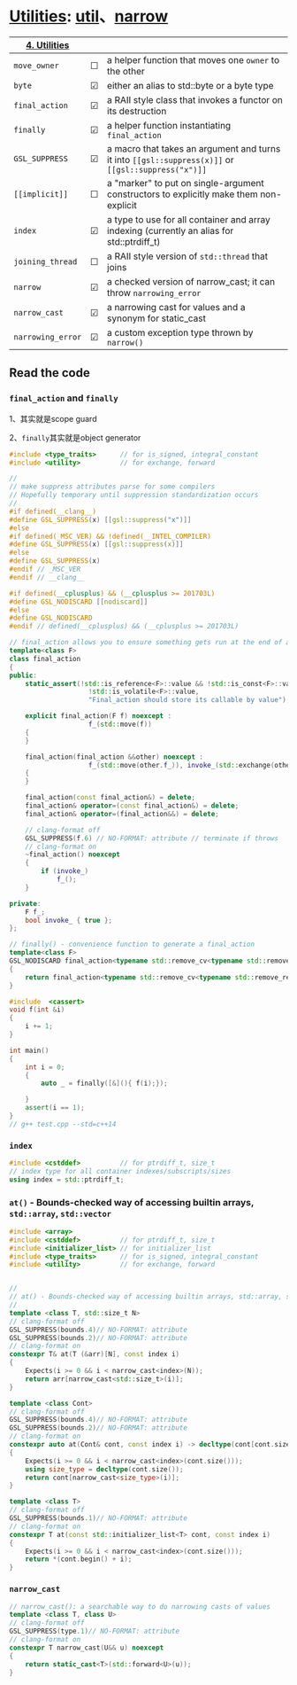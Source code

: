 # [**Utilities**](https://github.com/isocpp/CppCoreGuidelines/blob/master/CppCoreGuidelines.md#gslutil-utilities): [util](https://github.com/microsoft/GSL/blob/main/include/gsl/util)、[narrow](https://github.com/microsoft/GSL/blob/main/include/gsl/narrow)

| [**4. Utilities**](https://github.com/isocpp/CppCoreGuidelines/blob/master/CppCoreGuidelines.md#gslutil-utilities) |      |                                                              |
| ------------------------------------------------------------ | ---- | ------------------------------------------------------------ |
| `move_owner`                                                 | ☐    | a helper function that moves one `owner` to the other        |
| `byte`                                                       | ☑    | either an alias to std::byte or a byte type                  |
| `final_action`                                               | ☑    | a RAII style class that invokes a functor on its destruction |
| `finally`                                                    | ☑    | a helper function instantiating `final_action`               |
| `GSL_SUPPRESS`                                               | ☑    | a macro that takes an argument and turns it into `[[gsl::suppress(x)]]` or `[[gsl::suppress("x")]]` |
| `[[implicit]]`                                               | ☐    | a "marker" to put on single-argument constructors to explicitly make them non-explicit |
| `index`                                                      | ☑    | a type to use for all container and array indexing (currently an alias for std::ptrdiff_t) |
| `joining_thread`                                             | ☐    | a RAII style version of `std::thread` that joins             |
| `narrow`                                                     | ☑    | a checked version of narrow_cast; it can throw `narrowing_error` |
| `narrow_cast`                                                | ☑    | a narrowing cast for values and a synonym for static_cast    |
| `narrowing_error`                                            | ☑    | a custom exception type thrown by `narrow()`                 |

## Read the code



### `final_action` and `finally`

1、其实就是scope guard

2、`finally`其实就是object generator

```C++
#include <type_traits>      // for is_signed, integral_constant
#include <utility>          // for exchange, forward

//
// make suppress attributes parse for some compilers
// Hopefully temporary until suppression standardization occurs
//
#if defined(__clang__)
#define GSL_SUPPRESS(x) [[gsl::suppress("x")]]
#else
#if defined(_MSC_VER) && !defined(__INTEL_COMPILER)
#define GSL_SUPPRESS(x) [[gsl::suppress(x)]]
#else
#define GSL_SUPPRESS(x)
#endif // _MSC_VER
#endif // __clang__

#if defined(__cplusplus) && (__cplusplus >= 201703L)
#define GSL_NODISCARD [[nodiscard]]
#else
#define GSL_NODISCARD
#endif // defined(__cplusplus) && (__cplusplus >= 201703L)

// final_action allows you to ensure something gets run at the end of a scope
template<class F>
class final_action
{
public:
	static_assert(!std::is_reference<F>::value && !std::is_const<F>::value &&
					!std::is_volatile<F>::value,
					"Final_action should store its callable by value");

	explicit final_action(F f) noexcept :
					f_(std::move(f))
	{
	}

	final_action(final_action &&other) noexcept :
					f_(std::move(other.f_)), invoke_(std::exchange(other.invoke_, false))
	{
	}

	final_action(const final_action&) = delete;
	final_action& operator=(const final_action&) = delete;
	final_action& operator=(final_action&&) = delete;

	// clang-format off
	GSL_SUPPRESS(f.6) // NO-FORMAT: attribute // terminate if throws
	// clang-format on
	~final_action() noexcept
	{
		if (invoke_)
			f_();
	}

private:
	F f_;
	bool invoke_ { true };
};

// finally() - convenience function to generate a final_action
template<class F>
GSL_NODISCARD final_action<typename std::remove_cv<typename std::remove_reference<F>::type>::type> finally(F &&f) noexcept
{
	return final_action<typename std::remove_cv<typename std::remove_reference<F>::type>::type>(std::forward < F > (f));
}

#include  <cassert>
void f(int &i)
{
	i += 1;
}

int main()
{
	int i = 0;
	{
		auto _ = finally([&](){	f(i);});

	}
	assert(i == 1);
}
// g++ test.cpp --std=c++14

```

### `index`

```c++
#include <cstddef>          // for ptrdiff_t, size_t
// index type for all container indexes/subscripts/sizes
using index = std::ptrdiff_t;
```



### `at()` - Bounds-checked way of accessing builtin arrays, `std::array`, `std::vector`

```C++
#include <array>
#include <cstddef>          // for ptrdiff_t, size_t
#include <initializer_list> // for initializer_list
#include <type_traits>      // for is_signed, integral_constant
#include <utility>          // for exchange, forward


//
// at() - Bounds-checked way of accessing builtin arrays, std::array, std::vector
//
template <class T, std::size_t N>
// clang-format off
GSL_SUPPRESS(bounds.4)// NO-FORMAT: attribute
GSL_SUPPRESS(bounds.2)// NO-FORMAT: attribute
// clang-format on
constexpr T& at(T (&arr)[N], const index i)
{
	Expects(i >= 0 && i < narrow_cast<index>(N));
	return arr[narrow_cast<std::size_t>(i)];
}

template <class Cont>
// clang-format off
GSL_SUPPRESS(bounds.4)// NO-FORMAT: attribute
GSL_SUPPRESS(bounds.2)// NO-FORMAT: attribute
// clang-format on
constexpr auto at(Cont& cont, const index i) -> decltype(cont[cont.size()])
{
	Expects(i >= 0 && i < narrow_cast<index>(cont.size()));
	using size_type = decltype(cont.size());
	return cont[narrow_cast<size_type>(i)];
}

template <class T>
// clang-format off
GSL_SUPPRESS(bounds.1)// NO-FORMAT: attribute
// clang-format on
constexpr T at(const std::initializer_list<T> cont, const index i)
{
	Expects(i >= 0 && i < narrow_cast<index>(cont.size()));
	return *(cont.begin() + i);
}

```







### `narrow_cast`

```c++
// narrow_cast(): a searchable way to do narrowing casts of values
template <class T, class U>
// clang-format off
GSL_SUPPRESS(type.1)// NO-FORMAT: attribute
// clang-format on
constexpr T narrow_cast(U&& u) noexcept
{
	return static_cast<T>(std::forward<U>(u));
}

```

